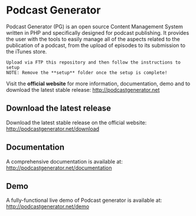 # Podcast Generator

Podcast Generator (PG) is an open source Content Management System written in PHP 
and specifically designed for podcast publishing. It provides the user with the tools 
to easily manage all of the aspects related to the publication of a podcast, from 
the upload of episodes to its submission to the iTunes store.

~~~
Upload via FTP this repository and then follow the instructions to setup
NOTE: Remove the **setup** folder once the setup is complete!
~~~

Visit the **official website** for more information, documentation, demo and to download the latest stable release:
http://podcastgenerator.net

## Download the latest release
Download the latest stable release on the official website:
http://podcastgenerator.net/download


## Documentation
A comprehensive documentation is available at: 
http://podcastgenerator.net/documentation


## Demo
A fully-functional live demo of Podcast generator is available at: 
http://podcastgenerator.net/demo


